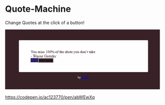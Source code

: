 # Quote-Machine
Change Quotes at the click of a button!

![quote machine image](project_example.png "Quote machine example ")

https://codepen.io/ac123770/pen/abWEwXq
